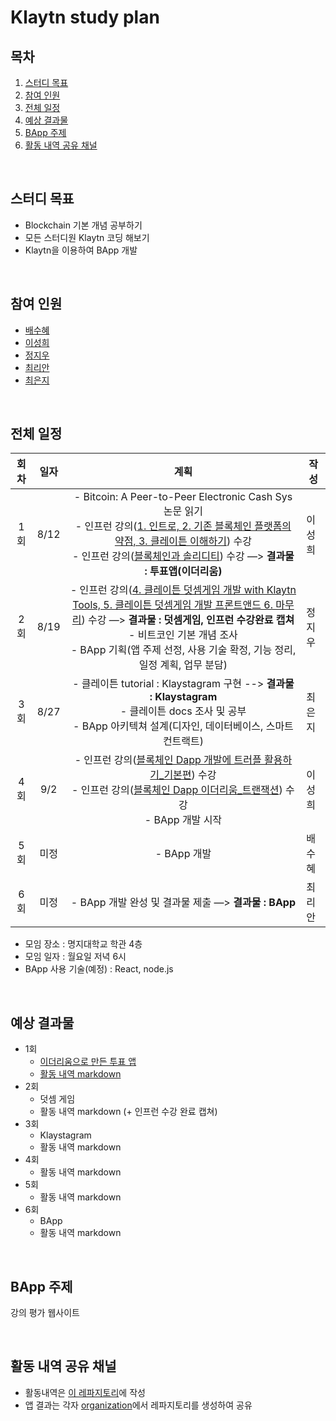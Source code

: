 # Klaytn study plan

## 목차

1. [스터디 목표](#스터디-목표)
2. [참여 인원](#참여-인원)
3. [전체 일정](#전체-일정)
4. [예상 결과물](#예상-결과물)
5. [BApp 주제](#bapp-주제)
6. [활동 내역 공유 채널](#활동-내역-공유-채널)

<br/>

## 스터디 목표

- Blockchain 기본 개념 공부하기
- 모든 스터디원 Klaytn 코딩 해보기
- Klaytn을 이용하여 BApp 개발

<br/>

## 참여 인원

- [배수혜](https://github.com/Uranel)
- [이성희](https://github.com/Sunghee2)
- [정지우](https://github.com/jioo123)
- [최리안](https://github.com/leeeeean)
- [최은지](https://github.com/ChoiEunji0114)

<br/>

## 전체 일정

| 회차 | 일자 |                             계획                             | 작성   |
| :--: | :--: | :----------------------------------------------------------: | ------ |
| 1회  | 8/12 | - Bitcoin: A Peer-to-Peer Electronic Cash Sys 논문 읽기<br/>- 인프런 강의([1. 인트로, 2. 기존 블록체인 플랫폼의 약점, 3. 클레이튼 이해하기](https://www.inflearn.com/course/클레이튼)) 수강<br/>- 인프런 강의([블록체인과 솔리디티](https://www.inflearn.com/course/블록체인-blockchain)) 수강 —> **결과물 : 투표앱(이더리움)** | 이성희 |
| 2회  | 8/19 | - 인프런 강의([4. 클레이튼 덧셈게임 개발 with Klaytn Tools, 5. 클레이튼 덧셈게임 개발 프론트앤드 6. 마무리](https://www.inflearn.com/course/클레이튼)) 수강 —> **결과물 : 덧셈게임, 인프런 수강완료 캡쳐** <br/> - 비트코인 기본 개념 조사<br/>- BApp 기획(앱 주제 선정, 사용 기술 확정, 기능 정리, 일정 계획, 업무 분담) | 정지우 |
| 3회  | 8/27 | - 클레이튼 tutorial : Klaystagram 구현 --> **결과물 : Klaystagram**<br/>- 클레이튼 docs 조사 및 공부<br/> - BApp 아키텍쳐 설계(디자인, 데이터베이스, 스마트 컨트랙트) | 최은지 |
| 4회  | 9/2  | - 인프런 강의([블록체인 Dapp 개발에 트러플 활용하기_기본편](https://www.inflearn.com/course/Dapp-Truffle-blockchain-basic)) 수강 <br/> - 인프런 강의([블록체인 Dapp 이더리움_트랜잭션](https://www.inflearn.com/course/블록체인-Dapp-이더리움-트랜잭션#description)) 수강 <br/>- BApp 개발 시작 | 이성희 |
| 5회  | 미정 |                         - BApp 개발                          | 배수혜 |
| 6회  | 미정 |     - BApp 개발 완성 및 결과물 제출 —> **결과물 : BApp**     | 최리안 |

* 모임 장소 : 명지대학교 학관 4층
* 모임 일자 : 월요일 저녁 6시
* BApp 사용 기술(예정) : React, node.js

<br/>

## 예상 결과물

- 1회 
  - [이더리움으로 만든 투표 앱](https://github.com/klaytn-study/Voting-Ethereum-DApp)
  - [활동 내역 markdown](https://github.com/klaytn-study/Klaytn-study-plan/blob/master/1회.md)
- 2회
  - 덧셈 게임
  - 활동 내역 markdown (+ 인프런 수강 완료 캡쳐)
- 3회
  - Klaystagram
  - 활동 내역 markdown
- 4회
  - 활동 내역 markdown
- 5회
  - 활동 내역 markdown
- 6회
  - BApp 
  - 활동 내역 markdown

<br/>

## BApp 주제

강의 평가 웹사이트

<br/>

## 활동 내역 공유 채널

- 활동내역은 [이 레파지토리](https://github.com/klaytn-study/Klaytn-study-plan)에 작성
- 앱 결과는 각자 [organization](https://github.com/klaytn-study)에서  레파지토리를 생성하여 공유